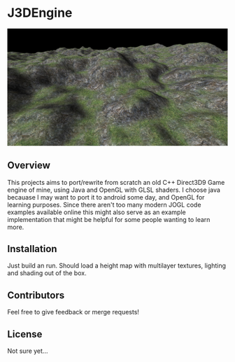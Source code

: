 # J3DEngine

![Screenshot of J3DEngine](https://github.com/augustr/j3dengine/raw/master/screenshot.jpg)

## Overview

This projects aims to port/rewrite from scratch an old C++ Direct3D9 Game engine of mine, using Java and OpenGL with GLSL shaders. I choose java becauase I may want to port it to android some day, and OpenGL for learning purposes. Since there aren't too many modern JOGL code examples available online this might also serve as an example implementation that might be helpful for some people wanting to learn more.

## Installation

Just build an run. Should load a height map with multilayer textures, lighting and shading out of the box.

## Contributors

Feel free to give feedback or merge requests!

## License

Not sure yet...
